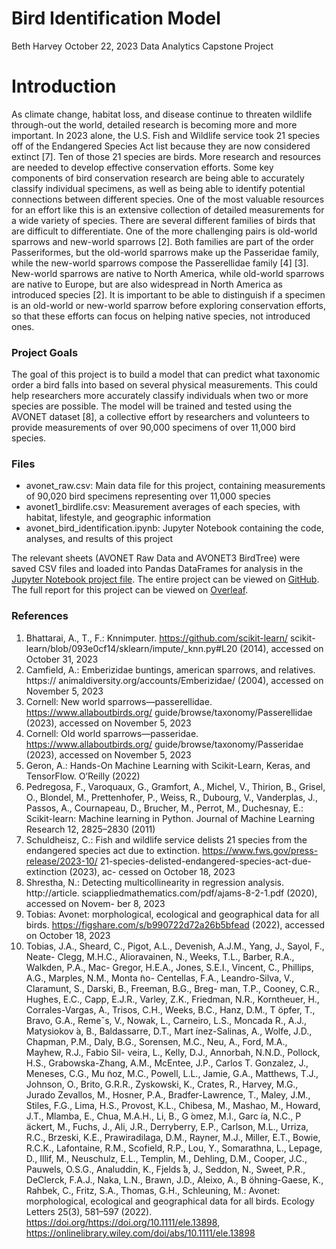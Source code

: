 # Bird Identification Model

Beth Harvey
October 22, 2023
Data Analytics Capstone Project

# Introduction

As climate change, habitat loss, and disease continue to threaten wildlife through-out the world, detailed research is becoming more and more important. In 2023 alone, the U.S. Fish and Wildlife service took 21 species off of the Endangered Species Act list because they are now considered extinct [7]. Ten of those 21 species are birds. More research and resources are needed to develop effective conservation efforts. Some key components of bird conservation research are being able to accurately classify individual specimens, as well as being able to identify potential connections between different species. One of the most valuable resources for an effort like this is an extensive collection of detailed measurements for a wide variety of species. There are several different families of birds that are difficult to differentiate. One of the more challenging pairs is old-world sparrows and new-world sparrows [2]. Both families are part of the order Passeriformes, but the old-world sparrows make up the Passeridae family, while the new-world sparrows compose the Passerellidae family [4] [3]. New-world sparrows are native to North America, while old-world sparrows are native to Europe, but are also widespread in North America as introduced species [2]. It is important to be able to distinguish if a specimen is an old-world or new-world sparrow before exploring conservation efforts, so that these efforts can focus on helping native species, not introduced ones.

### Project Goals

The goal of this project is to build a model that can predict what taxonomic order a bird falls into based on several physical measurements. This could help researchers more accurately classify individuals when two or more species are possible. The model will be trained and tested using the AVONET dataset [8], a collective effort by researchers and volunteers to provide measurements of over 90,000 specimens of over 11,000 bird species. 

### Files

* avonet_raw.csv: Main data file for this project, containing measurements of 90,020 bird specimens representing over 11,000 species
* avonet1_birdlife.csv: Measurement averages of each species, with habitat, lifestyle, and geographic information
* avonet_bird_identification.ipynb: Jupyter Notebook containing the code, analyses, and results of this project


 The relevant sheets (AVONET Raw Data and AVONET3 BirdTree) were saved CSV files and loaded into Pandas DataFrames for analysis in the [Jupyter Notebook project file](avonet_bird_identification.ipynb).
 The entire project can be viewed on [GitHub](https://github.com/bethharvey/capstone-project).
 The full report for this project can be viewed on [Overleaf](https://www.overleaf.com/read/hzzmcjpxkfvz#0b9003).

### References 

1. Bhattarai, A., T., F.: Knnimputer. https://github.com/scikit-learn/
scikit-learn/blob/093e0cf14/sklearn/impute/_knn.py#L20 (2014), accessed
on October 31, 2023
2. Camfield, A.: Emberizidae buntings, american sparrows, and relatives. https://
animaldiversity.org/accounts/Emberizidae/ (2004), accessed on November 5,
2023
3. Cornell: New world sparrows—passerellidae. https://www.allaboutbirds.org/
guide/browse/taxonomy/Passerellidae (2023), accessed on November 5, 2023
4. Cornell: Old world sparrows—passeridae. https://www.allaboutbirds.org/
guide/browse/taxonomy/Passeridae (2023), accessed on November 5, 2023
5. Geron, A.: Hands-On Machine Learning with Scikit-Learn, Keras, and TensorFlow.
O’Reilly (2022)
6. Pedregosa, F., Varoquaux, G., Gramfort, A., Michel, V., Thirion, B., Grisel, O.,
Blondel, M., Prettenhofer, P., Weiss, R., Dubourg, V., Vanderplas, J., Passos, A.,
Cournapeau, D., Brucher, M., Perrot, M., Duchesnay, E.: Scikit-learn: Machine
learning in Python. Journal of Machine Learning Research 12, 2825–2830 (2011)
7. Schuldheisz, C.: Fish and wildlife service delists 21 species from the endangered
species act due to extinction. https://www.fws.gov/press-release/2023-10/
21-species-delisted-endangered-species-act-due-extinction (2023), ac-
cessed on October 18, 2023
8. Shrestha, N.: Detecting multicollinearity in regression analysis. http://article.
sciappliedmathematics.com/pdf/ajams-8-2-1.pdf (2020), accessed on Novem-
ber 8, 2023
9. Tobias: Avonet: morphological, ecological and geographical data for all birds.
https://figshare.com/s/b990722d72a26b5bfead (2022), accessed on October 18,
2023
10. Tobias, J.A., Sheard, C., Pigot, A.L., Devenish, A.J.M., Yang, J., Sayol, F., Neate-
Clegg, M.H.C., Alioravainen, N., Weeks, T.L., Barber, R.A., Walkden, P.A., Mac-
Gregor, H.E.A., Jones, S.E.I., Vincent, C., Phillips, A.G., Marples, N.M., Monta ̃no-
Centellas, F.A., Leandro-Silva, V., Claramunt, S., Darski, B., Freeman, B.G., Breg-
man, T.P., Cooney, C.R., Hughes, E.C., Capp, E.J.R., Varley, Z.K., Friedman,
N.R., Korntheuer, H., Corrales-Vargas, A., Trisos, C.H., Weeks, B.C., Hanz, D.M.,
T ̈opfer, T., Bravo, G.A., Remeˇs, V., Nowak, L., Carneiro, L.S., Moncada R., A.J.,
Matysiokov ́a, B., Baldassarre, D.T., Mart ́ınez-Salinas, A., Wolfe, J.D., Chapman,
P.M., Daly, B.G., Sorensen, M.C., Neu, A., Ford, M.A., Mayhew, R.J., Fabio Sil-
veira, L., Kelly, D.J., Annorbah, N.N.D., Pollock, H.S., Grabowska-Zhang, A.M.,
McEntee, J.P., Carlos T. Gonzalez, J., Meneses, C.G., Mu ̃noz, M.C., Powell, L.L.,
Jamie, G.A., Matthews, T.J., Johnson, O., Brito, G.R.R., Zyskowski, K., Crates,
R., Harvey, M.G., Jurado Zevallos, M., Hosner, P.A., Bradfer-Lawrence, T., Maley,
J.M., Stiles, F.G., Lima, H.S., Provost, K.L., Chibesa, M., Mashao, M., Howard,
J.T., Mlamba, E., Chua, M.A.H., Li, B., G ́omez, M.I., Garc ́ıa, N.C., P ̈ackert,
M., Fuchs, J., Ali, J.R., Derryberry, E.P., Carlson, M.L., Urriza, R.C., Brzeski,
K.E., Prawiradilaga, D.M., Rayner, M.J., Miller, E.T., Bowie, R.C.K., Lafontaine,
R.M., Scofield, R.P., Lou, Y., Somarathna, L., Lepage, D., Illif, M., Neuschulz,
E.L., Templin, M., Dehling, D.M., Cooper, J.C., Pauwels, O.S.G., Analuddin, K.,
Fjelds ̊a, J., Seddon, N., Sweet, P.R., DeClerck, F.A.J., Naka, L.N., Brawn, J.D.,
Aleixo, A., B ̈ohning-Gaese, K., Rahbek, C., Fritz, S.A., Thomas, G.H., Schleuning,
M.: Avonet: morphological, ecological and geographical data for all birds. Ecology
Letters 25(3), 581–597 (2022). https://doi.org/https://doi.org/10.1111/ele.13898, 
https://onlinelibrary.wiley.com/doi/abs/10.1111/ele.13898